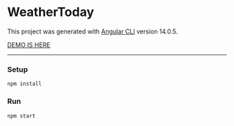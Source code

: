 # WeatherToday

This project was generated with [Angular CLI](https://github.com/angular/angular-cli) version 14.0.5.

[DEMO IS HERE](#)

---

### Setup

```
npm install
```

### Run

```
npm start
```
